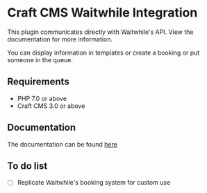 # Craft CMS Waitwhile Integration

This plugin communicates directly with Waitwhile's API. View the documentation for more information.

You can display information in templates or create a booking or put someone in the queue.

## Requirements
- PHP 7.0 or above
- Craft CMS 3.0 or above

## Documentation

The documentation can be found [here](https://github.com/Everyday-AS/craft-waitwhile/wiki)

## To do list
- [ ] Replicate Waitwhile's booking system for custom use